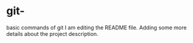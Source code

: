 # git-
basic commands of git
I am editing the README file. Adding some more details about the project description.
